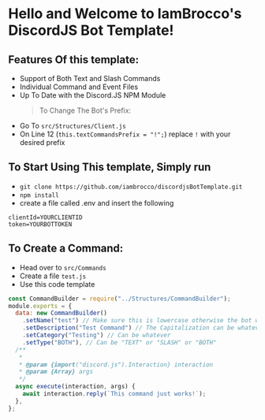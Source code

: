 # Hello and Welcome to IamBrocco's DiscordJS Bot Template!

## Features Of this template:

- Support of Both Text and Slash Commands
- Individual Command and Event Files
- Up To Date with the Discord.JS NPM Module
  > To Change The Bot's Prefix:
- Go To `src/Structures/Client.js`
- On Line 12 (`this.textCommandsPrefix = "!";`) replace `!` with your desired prefix

## To Start Using This template, Simply run

>

- `git clone https://github.com/iambrocco/discordjsBotTemplate.git`
- `npm install`
- create a file called .env and insert the following

```env
clientId=YOURCLIENTID
token=YOURBOTTOKEN
```

## To Create a Command:

- Head over to `src/Commands`
- Create a file `test.js`
- Use this code template

```js
const CommandBuilder = require("../Structures/CommandBuilder");
module.exports = {
  data: new CommandBuilder()
    .setName("test") // Make sure this is lowercase otherwise the bot will crash
    .setDescription("Test Command") // The Capitalization can be whatever here
    .setCategory("Testing") // Can be whatever
    .setType("BOTH"), // Can be "TEXT" or "SLASH" or "BOTH"
  /**
   *
   * @param {import("discord.js").Interaction} interaction
   * @param {Array} args
   */
  async execute(interaction, args) {
    await interaction.reply(`This command just works!`);
  },
};
```
